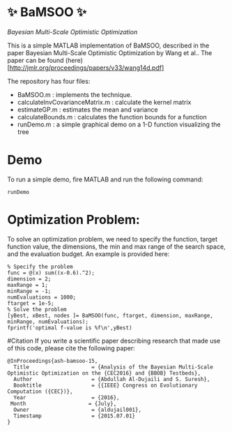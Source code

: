 # :sparkles: BaMSOO :sparkles:
_Bayesian Multi-Scale Optimistic Optimization_

This is a simple MATLAB implementation of BaMSOO, described in the paper Bayesian Multi-Scale Optimistic Optimization by Wang et al.. 
The paper can be found (here)[http://jmlr.org/proceedings/papers/v33/wang14d.pdf]


The repository has four files:
* BaMSOO.m : implements the technique.
* calculateInvCovarianceMatrix.m : calculate the kernel matrix
* estimateGP.m : estimates the mean and variance
* calculateBounds.m : calculates the function bounds for a function
* runDemo.m : a simple graphical demo on a 1-D function visualizing the tree

# Demo
To run a simple demo, fire MATLAB and run the following command:
~~~
runDemo
~~~

# Optimization Problem:
To solve an optimization problem, we need to specify the function, target function value, the dimensions, the min and max range of the search space, and the evaluation budget.
An example is provided here:
~~~
% Specify the problem
func = @(x) sum((x-0.6).^2);
dimension = 2;
maxRange = 1;
minRange = -1;
numEvaluations = 1000;
ftarget = 1e-5;
% Solve the problem
[yBest, xBest, nodes ]= BaMSOO(func, ftarget, dimension, maxRange, minRange, numEvaluations);
fprintf('optimal f-value is %f\n',yBest)
~~~

#Citation
If you write a scientific paper describing research that made use of this code, please cite the following paper:
~~~
@InProceedings{ash-bamsoo-15,
  Title                    = {Analysis of the Bayesian Multi-Scale Optimistic Optimization on the {CEC2016} and {BBOB} Testbeds},
  Author                   = {Abdullah Al-Dujaili and S. Suresh},
  Booktitle                = {{IEEE} Congress on Evolutionary Computation ({CEC})},
  Year                     = {2016},
 Month                    = {July},
  Owner                    = {aldujail001},
  Timestamp                = {2015.07.01}
}
~~~

